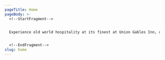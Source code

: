 ```yaml
---
pageTitle: Home
pageBody: >-
  <!--StartFragment-->


  Experience old world hospitality at its finest at Union Gables Inn, our luxurious bed and breakfast in Saratoga Springs, New York. Built circa 1901, this Queen Anne Victorian Mansion is located in the heart of Saratoga’s Historic District known as the Magic Rectangle, one and a half blocks from the oldest racetrack in the country. Discover the romantic charm of our hotel, ideally nestled less than a ten-minute walk from **[countless restaurants](https://uniongablesinnus.smartweb-04.bookassist.com/en/things-to-do-saratoga-springs/places-to-eat-saratoga-springs/)**, and **[downtown Saratoga gems](https://uniongablesinnus.smartweb-04.bookassist.com/en/things-to-do-saratoga-springs/)**. 


  <!--EndFragment-->
slug: home
---
```

